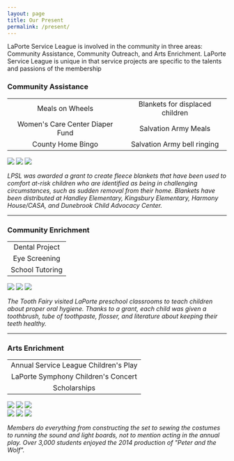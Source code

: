 ```yaml
---
layout: page
title: Our Present
permalink: /present/
---
```


LaPorte Service League is involved in the community in three areas: Community Assistance, Community Outreach, and Arts Enrichment. LaPorte Service League is unique in that service projects are specific to the talents and passions of the membership

### Community Assistance

<table cellspacing="0" cellpadding="0" style="text-align: center;">
  <tr>
    <td>Meals on Wheels</td><td>Blankets for displaced children</td>
  </tr>
  <tr class="odd">
    <td>Women's Care Center Diaper Fund</td><td>Salvation Army Meals</td>
  </tr>
  <tr>
    <td>County Home Bingo</td><td>Salvation Army bell ringing</td>
  </tr>
</table>

<div class="gallery">
    <a class="item" href="/assets/blanket_A.jpg" data-lightbox="communityassistance"><img src="/assets/blanket_A.jpg" /></a>
    <a class="item" href="/assets/blanket_B.jpg" data-lightbox="communityassistance"><img src="/assets/blanket_B.jpg" /></a>
    <a class="item" href="/assets/blanket_C.jpg" data-lightbox="communityassistance"><img src="/assets/blanket_C.jpg" /></a>
</div>

<em>LPSL was awarded a grant to create fleece blankets that have been used to comfort at-risk children who are identified as being in challenging circumstances, such as sudden removal from their home. Blankets have been distributed at Handley Elementary, Kingsbury Elementary, Harmony House/CASA, and Dunebrook Child Advocacy Center.</em>

<hr />

### Community Enrichment

<table cellspacing="0" cellpadding="0" style="text-align: center;">
  <tr>
    <td>Dental Project</td>
  </tr>
  <tr class="odd">
    <td>Eye Screening</td>
  </tr>
  <tr>
    <td>School Tutoring</td>
  </tr>
</table>

<div class="gallery">
    <a class="item" href="/assets/dental_A.jpg" data-lightbox="communityenrichment"><img src="/assets/dental_A.jpg" /></a>
    <a class="item" href="/assets/dental_B.jpg" data-lightbox="communityenrichment"><img src="/assets/dental_B.jpg" /></a>
    <a class="item" href="/assets/dental_C.jpg" data-lightbox="communityenrichment"><img src="/assets/dental_C.jpg" /></a>
</div>

<em>The Tooth Fairy visited LaPorte preschool classrooms to teach children about proper oral hygiene. Thanks to a grant, each child was given a toothbrush, tube of toothpaste, flosser, and literature about keeping their teeth healthy.</em>

<hr />

### Arts Enrichment

<table cellspacing="0" cellpadding="0" style="text-align: center;">
  <tr>
    <td>Annual Service League Children's Play</td>
  </tr>
  <tr class="odd">
    <td>LaPorte Symphony Children's Concert</td>
  </tr>
  <tr>
    <td>Scholarships</td>
  </tr>
</table>

<div class="gallery">
    <a class="item" href="/assets/cast_peter1.jpg" data-lightbox="artsenrichment" data-title="2014 Peter and the Wolf cast and crew"><img src="/assets/cast_peter1.jpg" /></a>
    <a class="item" href="/assets/play_E.jpg" data-lightbox="artsenrichment" data-title="Fairy Godmother and Frog from the 2013 production of “I Wish…”"><img src="/assets/play_E.jpg" /></a>
    <a class="item" href="/assets/play_C.jpg" data-lightbox="artsenrichment" data-title="The cast of “Why Do I Have to Do My Homework?”"><img src="/assets/play_C.jpg" /></a>
</div>
<div class="gallery">
    <a class="item" href="/assets/play_D.jpg" data-lightbox="artsenrichment" data-title="In the booth behind the audience is where the sound and light crew makes magic"><img src="/assets/play_D.jpg" /></a>
    <a class="item" href="/assets/play_A.jpg" data-lightbox="artsenrichment" data-title="Set production requires creativity and problem solving"><img src="/assets/play_A.jpg" /></a>
    <a class="item" href="/assets/play_B.jpg" data-lightbox="artsenrichment" data-title="Countless hours are spent transforming the LPHS stage"><img src="/assets/play_B.jpg" /></a>
</div>

<em>Members do everything from constructing the set to sewing the costumes to running the sound and light boards, not to mention acting in the annual play. Over 3,000 students enjoyed the 2014 production of "Peter and the Wolf".</em>